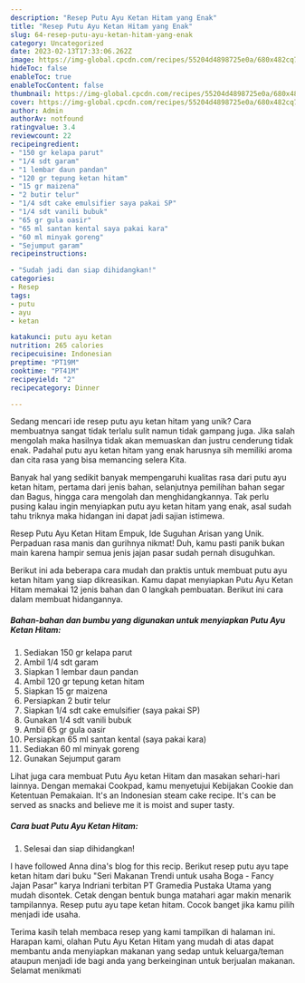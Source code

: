 ```yaml
---
description: "Resep Putu Ayu Ketan Hitam yang Enak"
title: "Resep Putu Ayu Ketan Hitam yang Enak"
slug: 64-resep-putu-ayu-ketan-hitam-yang-enak
category: Uncategorized
date: 2023-02-13T17:33:06.262Z
image: https://img-global.cpcdn.com/recipes/55204d4898725e0a/680x482cq70/putu-ayu-ketan-hitam-foto-resep-utama.jpg
hideToc: false
enableToc: true
enableTocContent: false
thumbnail: https://img-global.cpcdn.com/recipes/55204d4898725e0a/680x482cq70/putu-ayu-ketan-hitam-foto-resep-utama.jpg
cover: https://img-global.cpcdn.com/recipes/55204d4898725e0a/680x482cq70/putu-ayu-ketan-hitam-foto-resep-utama.jpg
author: Admin
authorAv: notfound
ratingvalue: 3.4
reviewcount: 22
recipeingredient:
- "150 gr kelapa parut"
- "1/4 sdt garam"
- "1 lembar daun pandan"
- "120 gr tepung ketan hitam"
- "15 gr maizena"
- "2 butir telur"
- "1/4 sdt cake emulsifier saya pakai SP"
- "1/4 sdt vanili bubuk"
- "65 gr gula oasir"
- "65 ml santan kental saya pakai kara"
- "60 ml minyak goreng"
- "Sejumput garam"
recipeinstructions:

- "Sudah jadi dan siap dihidangkan!"
categories:
- Resep
tags:
- putu
- ayu
- ketan

katakunci: putu ayu ketan 
nutrition: 265 calories
recipecuisine: Indonesian
preptime: "PT19M"
cooktime: "PT41M"
recipeyield: "2"
recipecategory: Dinner

---
```





Sedang mencari ide resep putu ayu ketan hitam yang unik? Cara membuatnya sangat tidak terlalu sulit namun tidak gampang juga. Jika salah mengolah maka hasilnya tidak akan memuaskan dan justru cenderung tidak enak. Padahal putu ayu ketan hitam yang enak harusnya sih memiliki aroma dan cita rasa yang bisa memancing selera Kita.





Banyak hal yang sedikit banyak mempengaruhi kualitas rasa dari putu ayu ketan hitam, pertama dari jenis bahan, selanjutnya pemilihan bahan segar dan Bagus, hingga cara mengolah dan menghidangkannya. Tak perlu pusing kalau ingin menyiapkan putu ayu ketan hitam yang enak,      asal sudah tahu triknya maka hidangan ini dapat jadi sajian istimewa.














Resep Putu Ayu Ketan Hitam Empuk, Ide Suguhan Arisan yang Unik. Perpaduan rasa manis dan gurihnya nikmat! Duh, kamu pasti panik bukan main karena hampir semua jenis jajan pasar sudah pernah disuguhkan.






Berikut ini ada beberapa cara mudah dan praktis untuk membuat putu ayu ketan hitam yang siap dikreasikan. Kamu dapat menyiapkan Putu Ayu Ketan Hitam memakai 12 jenis bahan dan 0 langkah pembuatan. Berikut ini cara dalam membuat hidangannya.

<!--inarticleads1-->

##### Bahan-bahan dan bumbu yang digunakan untuk menyiapkan Putu Ayu Ketan Hitam:

1. Sediakan 150 gr kelapa parut
1. Ambil 1/4 sdt garam
1. Siapkan 1 lembar daun pandan
1. Ambil 120 gr tepung ketan hitam
1. Siapkan 15 gr maizena
1. Persiapkan 2 butir telur
1. Siapkan 1/4 sdt cake emulsifier (saya pakai SP)
1. Gunakan 1/4 sdt vanili bubuk
1. Ambil 65 gr gula oasir
1. Persiapkan 65 ml santan kental (saya pakai kara)
1. Sediakan 60 ml minyak goreng
1. Gunakan Sejumput garam


Lihat juga cara membuat Putu Ayu ketan Hitam dan masakan sehari-hari lainnya. Dengan memakai Cookpad, kamu menyetujui Kebijakan Cookie dan Ketentuan Pemakaian. It&#39;s an Indonesian steam cake recipe. It&#39;s can be served as snacks and believe me it is moist and super tasty. 

<!--inarticleads2-->

##### Cara buat Putu Ayu Ketan Hitam:


1. Selesai dan siap dihidangkan!

I have followed Anna dina&#39;s blog for this recip. Berikut resep putu ayu tape ketan hitam dari buku &#34;Seri Makanan Trendi untuk usaha Boga - Fancy Jajan Pasar&#34; karya Indriani terbitan PT Gramedia Pustaka Utama yang mudah disontek. Cetak dengan bentuk bunga matahari agar makin menarik tampilannya. Resep putu ayu tape ketan hitam. Cocok banget jika kamu pilih menjadi ide usaha. 

Terima kasih telah membaca resep yang kami tampilkan di halaman ini. Harapan kami, olahan Putu Ayu Ketan Hitam yang mudah di atas dapat membantu anda menyiapkan makanan yang sedap untuk keluarga/teman ataupun menjadi ide bagi anda yang berkeinginan untuk berjualan makanan. Selamat menikmati
